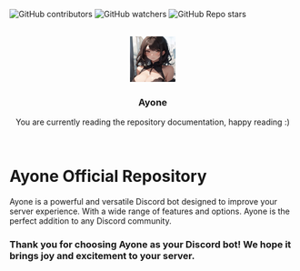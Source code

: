 ![GitHub contributors](https://img.shields.io/github/contributors/AyoneOfficial/.github?color=0d0&style=for-the-badge)
![GitHub watchers](https://img.shields.io/github/watchers/AyoneOfficial/.github?style=for-the-badge)
![GitHub Repo stars](https://img.shields.io/github/stars/AyoneOfficial/.github?color=%23fa0&style=for-the-badge)

<br>
<div align="center">
  <img src="./logo.jpg" alt="Logo" width="80" height="80">
  <h3 align="center">Ayone</h3>
  <p align="center">You are currently reading the repository documentation, happy reading :)</p>
</div>
<br>

# Ayone Official Repository
Ayone is a powerful and versatile Discord bot designed to improve your server experience. With a wide range of features and options. Ayone is the perfect addition to any Discord community.



### Thank you for choosing Ayone as your Discord bot! We hope it brings joy and excitement to your server.